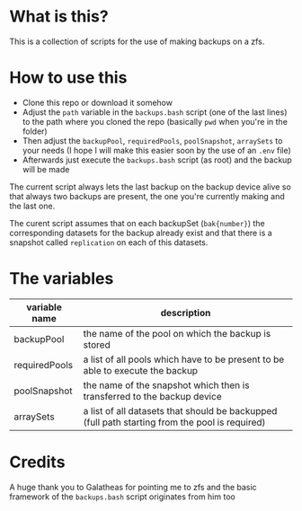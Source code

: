 # What is this?
This is a collection of scripts for the use of making backups on a zfs.

# How to use this
- Clone this repo or download it somehow
- Adjust the `path` variable in the `backups.bash` script (one of the last lines) to the path where you cloned the repo (basically `pwd` when you're in the folder)
- Then adjust the `backupPool`, `requiredPools`, `poolSnapshot`, `arraySets` to your needs (I hope I will make this easier soon by the use of an `.env` file)
- Afterwards just execute the `backups.bash` script (as root) and the backup will be made

The current script always lets the last backup on the backup device alive so that always two backups are present, the one you're currently making and the last one.

The curent script assumes that on each backupSet (`bak{number}`) the corresponding datasets for the backup already exist and that there is a snapshot called `replication` on each of this datasets.

# The variables
variable name | description
-------|-------
backupPool | the name of the pool on which the backup is stored
requiredPools | a list of all pools which have to be present to be able to execute the backup
poolSnapshot | the name of the snapshot which then is transferred to the backup device
arraySets | a list of all datasets that should be backupped (full path starting from the pool is required)


# Credits
A huge thank you to Galatheas for pointing me to zfs and the basic framework of the `backups.bash` script originates from him too
